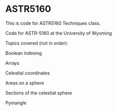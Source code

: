 # ASTR5160

This is code for ASTR5160 Techniques class.

Code for ASTR-5160 at the University of Wyoming

Topics covered (not in order):

Boolean indexing

Arrays

Celestial coordinates

Areas on a sphere

Sections of the celestial sphere

Pymangle
